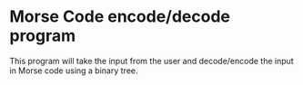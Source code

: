 # Morse Code encode/decode program
This program will take the input from the user and decode/encode the input in Morse code using a binary tree.
